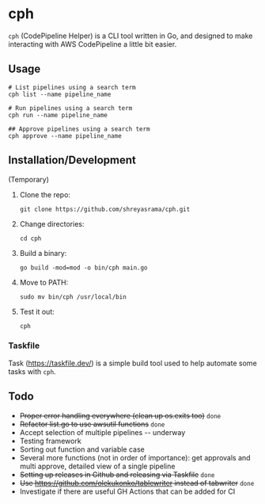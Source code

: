 # cph
`cph` (CodePipeline Helper) is a CLI tool written in Go, and designed to make interacting with AWS CodePipeline a little bit easier.

## Usage
```
# List pipelines using a search term
cph list --name pipeline_name

# Run pipelines using a search term
cph run --name pipeline_name

## Approve pipelines using a search term
cph approve --name pipeline_name
```

## Installation/Development
(Temporary)
1. Clone the repo:

    `git clone https://github.com/shreyasrama/cph.git`

1. Change directories:

    `cd cph`

1. Build a binary:

    `go build -mod=mod -o bin/cph main.go`

1. Move to PATH:

    `sudo mv bin/cph /usr/local/bin`

1. Test it out:

    `cph`

### Taskfile
Task (https://taskfile.dev/) is a simple build tool used to help automate some tasks with `cph`.

## Todo
- ~~Proper error handling everywhere (clean up os.exits too)~~ `done`
- ~~Refactor list.go to use awsutil functions~~ `done`
- Accept selection of multiple pipelines -- underway
- Testing framework
- Sorting out function and variable case
- Several more functions (not in order of importance): get approvals and multi approve, detailed view of a single pipeline
- ~~Setting up releases in Github and releasing via Taskfile~~ `done`
- ~~Use https://github.com/olekukonko/tablewriter instead of tabwriter~~ `done`
- Investigate if there are useful GH Actions that can be added for CI
